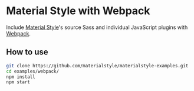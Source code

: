 # Material Style with Webpack

Include [Material Style](https://materialstyle.github.io)'s source Sass and individual JavaScript plugins with [Webpack](https://webpack.js.org).

## How to use

```sh
git clone https://github.com/materialstyle/materialstyle-examples.git
cd examples/webpack/
npm install
npm start
```
